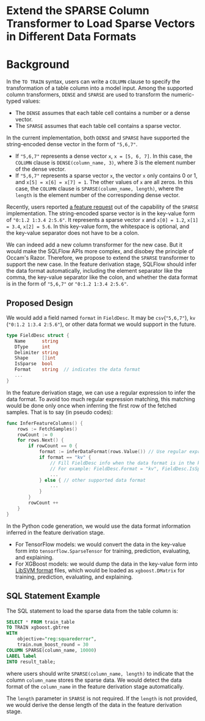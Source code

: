# Extend the SPARSE Column Transformer to Load Sparse Vectors in Different Data Formats

# Background

In the `TO TRAIN` syntax, users can write a `COLUMN` clause to specify the transformation of a table column into a model input.  Among the supported column transformers, `DENSE` and `SPARSE` are used to transform the numeric-typed values:

- The `DENSE` assumes that each table cell contains a number or a dense vector.
- The `SPARSE` assumes that each table cell contains a sparse vector.

In the current implementation, both `DENSE` and `SPARSE` have supported the string-encoded dense vector in the form of `"5,6,7"`.

- If `"5,6,7"` represents a dense vector `x`, `x = [5, 6, 7]`. In this case, the `COLUMN` clause is `DENSE(column_name, 3)`, where 3 is the element number of the dense vector.
- If `"5,6,7"` represents a sparse vector `x`, the vector `x` only contains 0 or 1, and `x[5] = x[6] = x[7] = 1`. The other values of `x` are all zeros. In this case, the `COLUMN` clause is `SPARSE(column_name, length)`, where the `length` is the element number of the corresponding dense vector.

Recently, users reported [a feature request](https://github.com/sql-machine-learning/sqlflow/issues/2323) out of the capability of the `SPARSE` implementation. The string-encoded sparse vector is in the key-value form of `"0:1.2 1:3.4 2:5.6"`. It represents a sparse vector `x` and `x[0] = 1.2`, `x[1] = 3.4`, `x[2] = 5.6`. In this key-value form, the whitespace is optional, and the key-value separator does not have to be a colon.

We can indeed add a new column transformer for the new case. But it would make the SQLFlow APIs more complex, and disobey the principle of Occam's Razor. Therefore, we propose to extend the `SPARSE` transformer to support the new case. In the feature derivation stage, SQLFlow should infer the data format automatically, including the element separator like the comma, the key-value separator like the colon, and whether the data format is in the form of `"5,6,7"` or `"0:1.2 1:3.4 2:5.6"`.

## Proposed Design

We would add a field named `format` in `FieldDesc`. It may be `csv`(`"5,6,7"`), `kv` (`"0:1.2 1:3.4 2:5.6"`), or other data format we would support in the future.

```go
type FieldDesc struct {
   Name      string
   DType     int
   Delimiter string
   Shape     []int
   IsSparse  bool
   Format    string  // indicates the data format
   ...
}
```

In the feature derivation stage, we can use a regular expression to infer the data format. To avoid too much regular expression matching, this matching would be done only once when inferring the first row of the fetched samples. That is to say (in pseudo codes):

```go
func InferFeatureColumns() {
    rows := FetchSamples()
    rowCount := 0
    for rows.Next() {
        if rowCount == 0 {
            format := inferDataFormat(rows.Value()) // Use regular expression to infer the data format
            if format == "kv" {
                // Fill FieldDesc info when the data format is in the key-value form
                // For example: FieldDesc.Format = "kv", FieldDesc.IsSparse = true, etc.
                ...
            } else { // other supported data format
                ...
            }
        }
        rowCount ++
    }
}
```

In the Python code generation, we would use the data format information inferred in the feature derivation stage.

- For TensorFlow models: we would convert the data in the key-value form into `tensorflow.SparseTensor` for training, prediction, evaluating, and explaining.
- For XGBoost models: we would dump the data in the key-value form into [LibSVM format](https://xgboost.readthedocs.io/en/latest/tutorials/input_format.html) files, which would be loaded as `xgboost.DMatrix` for training, prediction, evaluating, and explaining.

## SQL Statement Example

The SQL statement to load the sparse data from the table column is:

```sql
SELECT * FROM train_table
TO TRAIN xgboost.gbtree
WITH
    objective="reg:squarederror",
    train.num_boost_round = 30
COLUMN SPARSE(column_name, 10000)
LABEL label
INTO result_table;
```

where users should write `SPARSE(column_name, length)` to indicate that the column `column_name` stores the sparse data. We would detect the data format of the `column_name` in the feature derivation stage automatically.

The `length` parameter in `SPARSE` is not required. If the `length` is not provided, we would derive the dense length of the data in the feature derivation stage.
